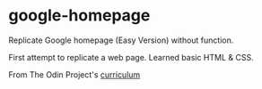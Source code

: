 # google-homepage

Replicate Google homepage (Easy Version) without function.

First attempt to replicate a web page. Learned basic HTML & CSS.

From The Odin Project's [curriculum](http://www.theodinproject.com/courses/web-development-101/lessons/html-css)

